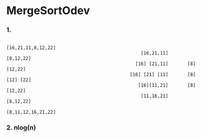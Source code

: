 # MergeSortOdev
### 1.
                                                         [16,21,11,8,12,22]  
                                                     [16,21,11]       [8,12,22]
                                                   [16] [21,11]       [8] [12,22]
                                                 [16] [21] [11]       [8] [12] [22]
                                                    [16][11,21]       [8][12,22]
                                                     [11,16,21]       [8,12,22]
                                                         [8,11,12,16,21,22]
                                                         
### 2. nlog(n)

